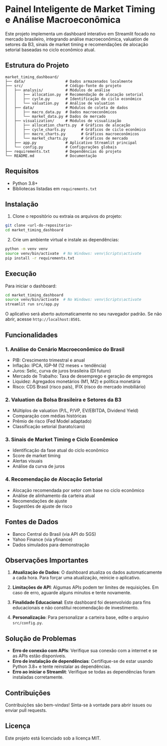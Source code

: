 # Painel Inteligente de Market Timing e Análise Macroeconômica

Este projeto implementa um dashboard interativo em Streamlit focado no mercado brasileiro, integrando análise macroeconômica, valuation de setores da B3, sinais de market timing e recomendações de alocação setorial baseadas no ciclo econômico atual.

## Estrutura do Projeto

```
market_timing_dashboard/
├── data/                  # Dados armazenados localmente
├── src/                   # Código-fonte do projeto
│   ├── analysis/          # Módulos de análise
│   │   ├── allocation.py  # Recomendação de alocação setorial
│   │   ├── cycle.py       # Identificação do ciclo econômico
│   │   └── valuation.py   # Análise de valuation
│   ├── data/              # Módulos de coleta de dados
│   │   ├── macro_data.py  # Dados macroeconômicos
│   │   └── market_data.py # Dados de mercado
│   ├── visualization/     # Módulos de visualização
│   │   ├── allocation_charts.py  # Gráficos de alocação
│   │   ├── cycle_charts.py       # Gráficos de ciclo econômico
│   │   ├── macro_charts.py       # Gráficos macroeconômicos
│   │   └── market_charts.py      # Gráficos de mercado
│   ├── app.py             # Aplicativo Streamlit principal
│   └── config.py          # Configurações globais
├── requirements.txt       # Dependências do projeto
└── README.md              # Documentação
```

## Requisitos

- Python 3.8+
- Bibliotecas listadas em `requirements.txt`

## Instalação

1. Clone o repositório ou extraia os arquivos do projeto:

```bash
git clone <url-do-repositorio>
cd market_timing_dashboard
```

2. Crie um ambiente virtual e instale as dependências:

```bash
python -m venv venv
source venv/bin/activate  # No Windows: venv\Scripts\activate
pip install -r requirements.txt
```

## Execução

Para iniciar o dashboard:

```bash
cd market_timing_dashboard
source venv/bin/activate  # No Windows: venv\Scripts\activate
streamlit run src/app.py
```

O aplicativo será aberto automaticamente no seu navegador padrão. Se não abrir, acesse `http://localhost:8501`.

## Funcionalidades

### 1. Análise do Cenário Macroeconômico do Brasil

- PIB: Crescimento trimestral e anual
- Inflação: IPCA, IGP-M (12 meses + tendência)
- Juros: Selic, curva de juros brasileira (DI futuro)
- Mercado de Trabalho: Taxa de desemprego e geração de empregos
- Liquidez: Agregados monetários (M1, M2) e política monetária
- Risco: CDS Brasil (risco país), IFIX (risco do mercado imobiliário)

### 2. Valuation da Bolsa Brasileira e Setores da B3

- Múltiplos de valuation (P/L, P/VP, EV/EBITDA, Dividend Yield)
- Comparação com médias históricas
- Prêmio de risco (Fed Model adaptado)
- Classificação setorial (barato/caro)

### 3. Sinais de Market Timing e Ciclo Econômico

- Identificação da fase atual do ciclo econômico
- Score de market timing
- Alertas visuais
- Análise da curva de juros

### 4. Recomendação de Alocação Setorial

- Alocação recomendada por setor com base no ciclo econômico
- Análise de alinhamento da carteira atual
- Recomendações de ajuste
- Sugestões de ajuste de risco

## Fontes de Dados

- Banco Central do Brasil (via API do SGS)
- Yahoo Finance (via yfinance)
- Dados simulados para demonstração

## Observações Importantes

1. **Atualização de Dados**: O dashboard atualiza os dados automaticamente a cada hora. Para forçar uma atualização, reinicie o aplicativo.

2. **Limitações de API**: Algumas APIs podem ter limites de requisições. Em caso de erro, aguarde alguns minutos e tente novamente.

3. **Finalidade Educacional**: Este dashboard foi desenvolvido para fins educacionais e não constitui recomendação de investimento.

4. **Personalização**: Para personalizar a carteira base, edite o arquivo `src/config.py`.

## Solução de Problemas

- **Erro de conexão com APIs**: Verifique sua conexão com a internet e se as APIs estão disponíveis.
- **Erro de instalação de dependências**: Certifique-se de estar usando Python 3.8+ e tente reinstalar as dependências.
- **Erro ao iniciar o Streamlit**: Verifique se todas as dependências foram instaladas corretamente.

## Contribuições

Contribuições são bem-vindas! Sinta-se à vontade para abrir issues ou enviar pull requests.

## Licença

Este projeto está licenciado sob a licença MIT.
